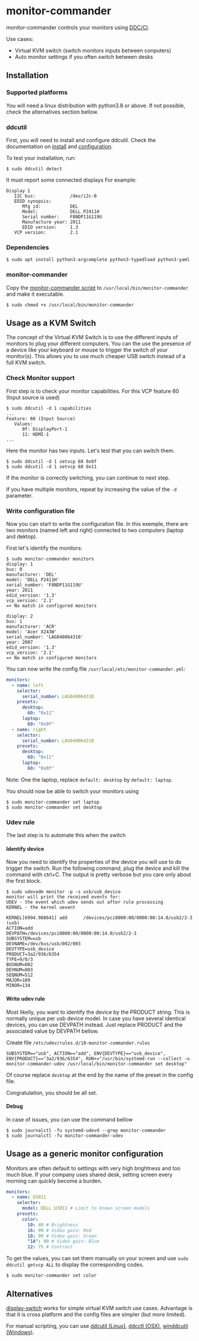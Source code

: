 # monitor-commander

monitor-commander controls your monitors using [DDC/CI](https://en.wikipedia.org/wiki/Display_Data_Channel).

Use cases:
 - Virtual KVM switch (switch monitors inputs between conputers)
 - Auto monitor settings if you often switch between desks

## Installation

### Supported platforms

You will need a linux distribution with python3.8 or above.
If not possible, check the alternatives section bellow.

### ddcutil

First, you will need to install and configure ddcutil. Check the documentation on [install](https://www.ddcutil.com/install/) and [configuration](https://www.ddcutil.com/config/).

To test your installation, run:

```
$ sudo ddcutil detect
```
It must report some connected displays For example:
```
Display 1
   I2C bus:             /dev/i2c-0
   EDID synopsis:
      Mfg id:           DEL
      Model:            DELL P2411H
      Serial number:    F8NDP11G119U
      Manufacture year: 2011
      EDID version:     1.3
   VCP version:         2.1
```

### Dependencies

```
$ sudo apt install python3-argcomplete python3-typedload python3-yaml
```

### monitor-commander

Copy the [monitor-commander script](monitor-commander/monitor-commander.py) to `/usr/local/bin/monitor-commander` and make it executable.
```
$ sudo chmod +x /usr/local/bin/monitor-commander
```

## Usage as a KVM Switch

The concept of the Virtual KVM Switch is to use the different inputs of monitors to plug your different computers.
You can the use the presence of a device like your keyboard or mouse to trigger the switch of your monitor(s).
This allows you to use much cheaper USB switch instead of a full KVM switch.

### Check Monitor support

First step is to check your monitor capabilities. For this VCP feature 60 (Input source is used)
```
$ sudo ddcutil -d 1 capabilities
...
Feature: 60 (Input Source)
   Values:
      0f: DisplayPort-1
      11: HDMI-1
...
```
Here the monitor has two inputs. Let's test that you can switch them.
```
$ sudo ddcutil -d 1 setvcp 60 0x0f
$ sudo ddcutil -d 1 setvcp 60 0x11
```

If the monitor is correctly switching, you can continue to next step.

If you have multiple monitors, repeat by increasing the value of the `-d` parameter.

### Write configuration file

Now you can start to write the configuration file.
In this exemple, there are two monitors (named left and right) connected to two computers (laptop and dektop).

First let's identify the monitors:
```
$ sudo monitor-commander monitors
display: 1
bus: 0
manufacturer: 'DEL'
model: 'DELL P2411H'
serial_number: 'F8NDP11G119U'
year: 2011
edid_version: '1.3'
vcp_version: '2.1'
=> No match in configured monitors

display: 2
bus: 1
manufacturer: 'ACR'
model: 'Acer X243W'
serial_number: 'LAG040064310'
year: 2007
edid_version: '1.3'
vcp_version: '2.1'
=> No match in configured monitors
```

You can now write the config file `/usr/local/etc/monitor-commander.yml`:
```yml
monitors:
  - name: left
    selector:
      serial_number: LAG040064310
    presets:
      desktop:
        60: "0x11"
      laptop:
        60: "0x0f"
  - name: right
    selector:
      serial_number: LAG040064310
    presets:
      desktop:
        60: "0x11"
      laptop:
        60: "0x0f"
```
Note: One the laptop, replace `default: desktop` by `default: laptop`.

You should now be able to switch your monitors using
```
$ sudo monitor-commander set laptop
$ sudo monitor-commander set desktop
```

### Udev rule

The last step is to automate this when the switch

#### Identify device

Now you need to identify the properties of the device you will use to do trigger the switch.
Run the following command, plug the device and kill the command with ctrl+C.
The output is pretty verbose but you care only about the first block.
```
$ sudo udevadm monitor -p -s usb/usb_device
monitor will print the received events for:
UDEV - the event which udev sends out after rule processing
KERNEL - the kernel uevent

KERNEL[6994.988641] add      /devices/pci0000:00/0000:00:14.0/usb2/2-3 (usb)
ACTION=add
DEVPATH=/devices/pci0000:00/0000:00:14.0/usb2/2-3
SUBSYSTEM=usb
DEVNAME=/dev/bus/usb/002/003
DEVTYPE=usb_device
PRODUCT=3a2/936/6354
TYPE=9/0/3
BUSNUM=002
DEVNUM=003
SEQNUM=512
MAJOR=189
MINOR=134

```

#### Write udev rule

Most likelly, you want to identify the device by the PRODUCT string. This is normally unique per usb device model.
In case you have several identical devices, you can use DEVPATH instead. Just replace PRODUCT and the associated value by DEVPATH bellow.

Create file `/etc/udev/rules.d/10-monitor-commander.rules`
```
SUBSYSTEM=="usb", ACTION=="add", ENV{DEVTYPE}=="usb_device", ENV{PRODUCT}=="3a2/936/6354", RUN+="/usr/bin/systemd-run --collect -u monitor-commander-udev /usr/local/bin/monitor-commander set desktop"
```
Of course replace `desktop` at the end by the name of the preset in the config file.

Congratulation, you should be all set.

#### Debug

In case of issues, you can use the command bellow
```
$ sudo journalctl -fu systemd-udevd --grep monitor-commander
$ sudo journalctl -fu monitor-commander-udev
```

## Usage as a generic monitor configuration

Monitors are often default to settings with very high brightness and too much blue.
If your company uses shared desk, setting screen every morning can quickly become a burden.

```yml
monitors:
  - name: U3011
    selector:
      model: DELL U3011 # Limit to known screen models
    presets:
      color:
        10: 40 # Brightness
        16: 99 # Video gain: Red
        18: 99 # Video gain: Green
        "1A": 90 # Video gain: Blue
        12: 75 # Contrast
```
To get the values, you can set them manually on your screen and use `sudo ddcutil getvcp ALL` to display the corresponding codes.

```
$ sudo monitor-commander set color
```
## Alternatives

[display-switch](https://github.com/haimgel/display-switch) works for simple virtual KVM switch use cases. Advantage is that it is cross platform and the config files are simpler (but more limited).

For manual scripting, you can use [ddcutil (Linux)](https://www.ddcutil.com/), [ddcctl (OSX)](https://github.com/kfix/ddcctl), [winddcutil (Windows)](https://github.com/scottaxcell/winddcutil).
